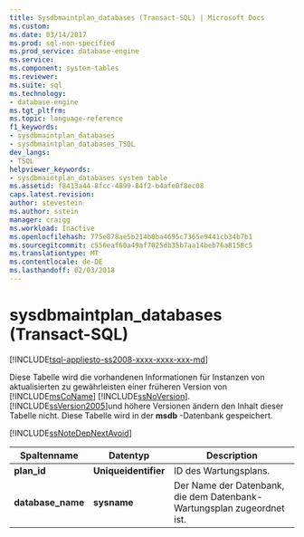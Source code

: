 ```yaml
---
title: Sysdbmaintplan_databases (Transact-SQL) | Microsoft Docs
ms.custom: 
ms.date: 03/14/2017
ms.prod: sql-non-specified
ms.prod_service: database-engine
ms.service: 
ms.component: system-tables
ms.reviewer: 
ms.suite: sql
ms.technology:
- database-engine
ms.tgt_pltfrm: 
ms.topic: language-reference
f1_keywords:
- sysdbmaintplan_databases
- sysdbmaintplan_databases_TSQL
dev_langs:
- TSQL
helpviewer_keywords:
- sysdbmaintplan_databases system table
ms.assetid: f8413a44-8fcc-4899-84f2-b4afe0f8ec08
caps.latest.revision: 
author: stevestein
ms.author: sstein
manager: craigg
ms.workload: Inactive
ms.openlocfilehash: 775e878ae5b214b0ba4695c7365e9441cb34b7b1
ms.sourcegitcommit: c556eaf60a49af7025db35b7aa14beb76a8158c5
ms.translationtype: MT
ms.contentlocale: de-DE
ms.lasthandoff: 02/03/2018
---
```

# <a name="sysdbmaintplandatabases-transact-sql"></a>sysdbmaintplan_databases (Transact-SQL)
[!INCLUDE[tsql-appliesto-ss2008-xxxx-xxxx-xxx-md](../../includes/tsql-appliesto-ss2008-xxxx-xxxx-xxx-md.md)]

  Diese Tabelle wird die vorhandenen Informationen für Instanzen von aktualisierten zu gewährleisten einer früheren Version von [!INCLUDE[msCoName](../../includes/msconame-md.md)] [!INCLUDE[ssNoVersion](../../includes/ssnoversion-md.md)]. [!INCLUDE[ssVersion2005](../../includes/ssversion2005-md.md)]und höhere Versionen ändern den Inhalt dieser Tabelle nicht. Diese Tabelle wird in der **msdb** -Datenbank gespeichert.  
  
 [!INCLUDE[ssNoteDepNextAvoid](../../includes/ssnotedepnextavoid-md.md)]  
  
|Spaltenname|Datentyp|Description|  
|-----------------|---------------|-----------------|  
|**plan_id**|**Uniqueidentifier**|ID des Wartungsplans.|  
|**database_name**|**sysname**|Der Name der Datenbank, die dem Datenbank-Wartungsplan zugeordnet ist.|  
  
  
